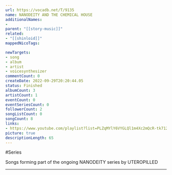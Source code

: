 ```yaml
---
url: https://vocadb.net/T/9135
name: NANODEITY AND THE CHEMICAL HOUSE
additionalNames: 
- 
parent: "[[story-music]]"
related:
- "[[shinloid]]"
mappedNicoTags:

newTargets:
- song
- album
- artist
- voicesynthesizer
commentCount: 0
createDate: 2022-09-29T20:20:44.05
status: Finished
albumCount: 3
artistCount: 1
eventCount: 0
eventSeriesCount: 0
followerCount: 2
songListCount: 0
songCount: 8
links: 
- https://www.youtube.com/playlist?list=PLZqMYlY6VYGLQl1m4Xc2mQcR-tk712fl4
picture: true
descriptionLength: 65
---
```


#Series

Songs forming part of the ongoing NANODEITY series by UTEROPILLED

---


